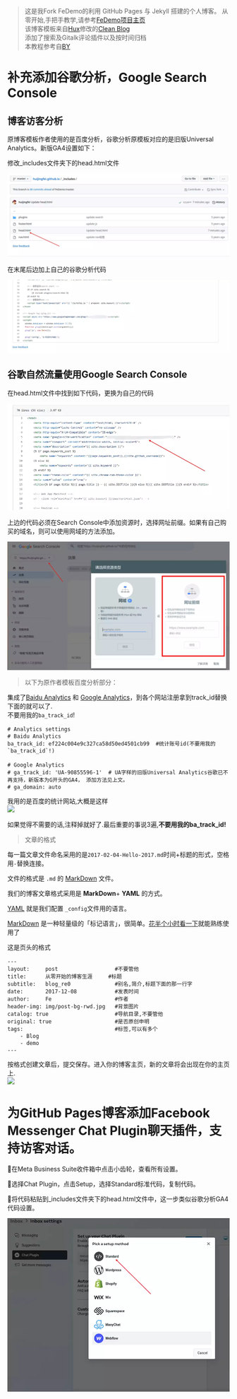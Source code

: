 >这是我Fork FeDemo的利用 GitHub Pages 与 Jekyll 搭建的个人博客。 
>从零开始,手把手教学,请参考<a href="https://github.com/FeDemo/fedemo.github.io" target="view_window">FeDemo项目主页</a>    
>该博客模板来自<a href="https://github.com/huxpro" target="view_window">Hux</a>修改的<a href="https://startbootstrap.com/template-overviews/clean-blog/" target="view_window">Clean Blog</a>   
>添加了搜索及Gitalk评论插件以及按时间归档   
>本教程参考自<a href="https://github.com/qiubaiying" target="view_window">BY</a>    

# 补充添加谷歌分析，Google Search Console

## 博客访客分析

原博客模板作者使用的是百度分析，谷歌分析原模板对应的是旧版Universal Analytics。新版GA4设置如下：


修改_includes文件夹下的head.html文件

![](https://raw.githubusercontent.com/huijingfei/Blog_Gitalk/main/Images/head.webp)  
 
在末尾</head>后边加上自己的谷歌分析代码

![](https://raw.githubusercontent.com/huijingfei/Blog_Gitalk/main/Images/google%20tag.webp)  

## 谷歌自然流量使用Google Search Console

在head.html文件中找到如下代码，更换为自己的代码

![](https://raw.githubusercontent.com/huijingfei/Blog_Gitalk/main/Images/site%20verification.webp) 

上边的代码必须在Search Console中添加资源时，选择网址前缀。如果有自己购买的域名，则可以使用网域的方法添加。

![](https://raw.githubusercontent.com/huijingfei/Blog_Gitalk/main/Images/search%20console.webp) 


> 以下为原作者模板百度分析部分：

集成了<a href="https://tongji.baidu.com/web/welcome/login" target="view_window">Baidu Analytics</a> 和 <a href="http://www.google.cn/analytics/" target="view_window">Google Analytics</a>，到各个网站注册拿到track_id替换下面的就可以了.   
不要用我的`ba_track_id`!
```
# Analytics settings
# Baidu Analytics
ba_track_id: ef224c004e9c327ca58d50ed4501cb99  #统计账号id(不要用我的`ba_track_id`!)

# Google Analytics
# ga_track_id: 'UA-90855596-1'  # UA字样的旧版Universal Analytics谷歌已不再支持，新版本为G开头的GA4， 添加方法见上文。
# ga_domain: auto
```
我用的是百度的统计网站,大概是这样  
![](https://raw.githubusercontent.com/FeDemo/img_gitalk/master/2017-12-08-blog_re0/14.png)    

如果觉得不需要的话,注释掉就好了.最后重要的事说3遍,**不要用我的ba_track_id!**
<br>

> 文章的格式

每一篇文章文件命名采用的是`2017-02-04-Hello-2017.md`时间+标题的形式，空格用`-`替换连接。

文件的格式是 `.md` 的 <a href="http://sspai.com/25137/" target="view_window">MarkDown</a> 文件。

我们的博客文章格式采用是 **MarkDown**+ **YAML** 的方式。

<a href="http://www.ruanyifeng.com/blog/2016/07/yaml.html?f=tt" target="view_window">YAML</a> 就是我们配置 `_config`文件用的语言。

<a href="http://sspai.com/25137/" target="view_window">MarkDown</a> 是一种轻量级的「标记语言」，很简单。<a href="http://sspai.com/25137/" target="view_window">花半个小时看一下</a>就能熟练使用了

这是页头的格式
  ```
  ---
  layout:     post                  #不要管他
  title:      从零开始的博客生涯     #标题
  subtitle:   blog_re0              #别名,简介,标题下面的那一行字
  date:       2017-12-08            #发表时间
  author:     Fe                    #作者
  header-img: img/post-bg-rwd.jpg   #背景图片
  catalog: true                     #导航目录,不要管他
  original: true                    #是否原创申明
  tags:                             #标签,可以有多个
      - Blog
      - demo
  ---
  ```
按格式创建文章后，提交保存。进入你的博客主页，新的文章将会出现在你的主页上.  
![](https://raw.githubusercontent.com/FeDemo/img_gitalk/master/2017-12-08-blog_re0/17.png)  


# 为GitHub Pages博客添加Facebook Messenger Chat Plugin聊天插件，支持访客对话。

🛑在Meta Business Suite收件箱中点击小齿轮，查看所有设置。

🛑选择Chat Plugin，点击Setup，选择Standard标准代码，复制代码。

🛑将代码粘贴到_includes文件夹下的head.html文件中，这一步类似谷歌分析GA4代码设置。

![](https://raw.githubusercontent.com/huijingfei/Blog_Gitalk/main/Images/messenger.webp) 
